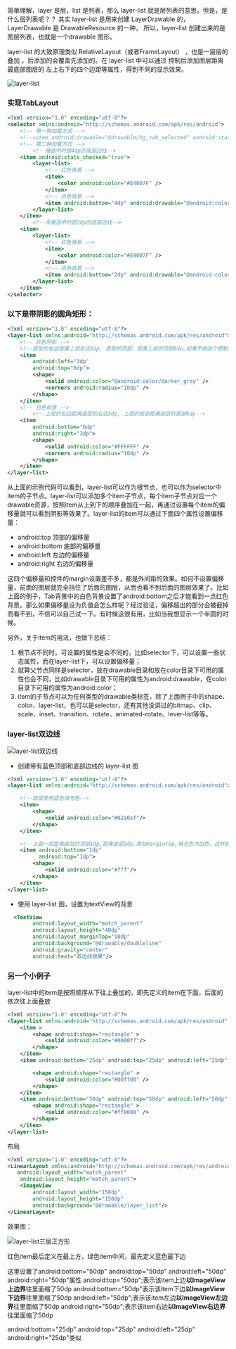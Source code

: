 

简单理解，layer 是层，list 是列表，那么 layer-list 就是层列表的意思。但是，是什么层列表呢？？ 其实 layer-list 是用来创建 LayerDrawable 的，LayerDrawable 是 DrawableResource 的一种， 所以，layer-list 创建出来的是 图层列表，也就是一个drawable 图形。 

layer-list 的大致原理类似 RelativeLayout（或者FrameLayout） ，也是一层层的叠加 ，后添加的会覆盖先添加的。在 layer-list 中可以通过 控制后添加图层距离最底部图层的 左上右下的四个边距等属性，得到不同的显示效果。 

![layer-list](http://r.photo.store.qq.com/psb?/V14L47VC0w3vOf/PGnUUR9rRVO6r7Oeik*KG7HtUPVntF17lhKfowrKWa8!/r/dFIBAAAAAAAA)

<!--more-->

### 实现TabLayout

```xml
<?xml version="1.0" encoding="utf-8"?>
<selector xmlns:android="http://schemas.android.com/apk/res/android">
    <!-- 第一种加载方式 -->
    <!--<item android:drawable="@drawable/bg_tab_selected" android:state_checked="true" />-->
    <!-- 第二种加载方式 -->
        <!--被选中时是4dp的底部边线-->
    <item android:state_checked="true">
        <layer-list>
            <!-- 红色背景 -->
            <item>
                <color android:color="#E4007F" />
            </item>
            <!-- 白色背景 -->
            <item android:bottom="4dp" android:drawable="@android:color/white" />
        </layer-list>
    </item>
        <!--未被选中的是2dp的底部边线-->
    <item>
        <layer-list>
            <!-- 红色背景 -->
            <item>
                <color android:color="#E4007F" />
            </item>
            <!-- 白色背景 -->
            <item android:bottom="2dp" android:drawable="@android:color/white" />
        </layer-list>
    </item>
</selector>
```

### 以下是带阴影的圆角矩形：

```xml
<?xml version="1.0" encoding="utf-8"?>
<layer-list xmlns:android="http://schemas.android.com/apk/res/android">
    <!-- 灰色阴影 -->
    <!--底层的左边距离上层左边3dp, 底层的顶部，距离上层的顶部6dp,如果不做这个控制，底层和上层的左侧和上侧会重合在一起-->
    <item
        android:left="3dp"
        android:top="6dp">
        <shape>
            <solid android:color="@android:color/darker_gray" />
            <corners android:radius="10dp" />
        </shape>
    </item>
    <!-- 白色前景 -->
        <!--上层的右边距离底层的右边3dp, 上层的底部距离底层的底部6dp-->
    <item
        android:bottom="6dp"
        android:right="3dp">
        <shape>
            <solid android:color="#FFFFFF" />
            <corners android:radius="10dp" />
        </shape>
    </item>
</layer-list>
```

从上面的示例代码可以看到，layer-list可以作为根节点，也可以作为selector中item的子节点。layer-list可以添加多个item子节点，每个item子节点对应一个drawable资源，按照item从上到下的顺序叠加在一起，再通过设置每个item的偏移量就可以看到阴影等效果了。layer-list的item可以通过下面四个属性设置偏移量：

- android:top 顶部的偏移量
- android:bottom 底部的偏移量
- android:left 左边的偏移量
- android:right 右边的偏移量

这四个偏移量和控件的margin设置差不多，都是外间距的效果。如何不设置偏移量，前面的图层就完全挡住了后面的图层，从而也看不到后面的图层效果了。比如上面的例子，Tab背景中的白色背景设置了android:bottom之后才能看到一点红色背景。那么如果偏移量设为负值会怎么样呢？经过验证，偏移超出的部分会被截掉而看不到，不信可以自己试一下。有时候这很有用，比如当我想显示一个半圆的时候。

另外，关于item的用法，也做下总结：

1. 根节点不同时，可设置的属性是会不同的，比如selector下，可以设置一些状态属性，而在layer-list下，可以设置偏移量；
2. 就算父节点同样是selector，放在drawable目录和放在color目录下可用的属性也会不同，比如drawable目录下可用的属性为android:drawable，在color目录下可用的属性为android:color；
3. item的子节点可以为任何类型的drawable类标签，除了上面例子中的shape、color、layer-list，也可以是selector，还有其他没讲过的bitmap、clip、scale、inset、transition、rotate、animated-rotate、lever-list等等。

### layer-list双边线

![layer-list双边线](http://r.photo.store.qq.com/psb?/V14L47VC0w3vOf/UPY6Y9Obj5CZyDD9aGcUVRJidNCXOOOPi90EB3SdGxY!/r/dFQBAAAAAAAA)

- 创建带有蓝色顶部和底部边线的 layer-list 图

```xml
<?xml version="1.0" encoding="utf-8"?>
<layer-list xmlns:android="http://schemas.android.com/apk/res/android">

    <!--底层使用蓝色填充色-->
    <item>
        <shape>
            <solid android:color="#02a0ef"/>
        </shape>
    </item>

    <!--上面一层距离底层的顶部1dp,距离底部1dp,类似marginTop,填充色为白色，这样就形成了一个带有蓝色顶部边线和底部边线的白色背景的图-->
    <item android:bottom="1dp"
          android:top="1dp">
        <shape>
            <solid android:color="#fff"/>
        </shape>
    </item>
</layer-list>
```

- 使用 layer-list 图，设置为textView的背景

```xml
  <TextView
        android:layout_width="match_parent"
        android:layout_height="40dp"
        android:layout_marginTop="10dp"
        android:background="@drawable/doubleline"
        android:gravity="center"
        android:text="双边线效果"/>
```

### 另一个小例子

layer-list中的item是按照顺序从下往上叠加的，即先定义的item在下面，后面的依次往上面叠放

```xml
<?xml version="1.0" encoding="utf-8"?>
<layer-list xmlns:android="http://schemas.android.com/apk/res/android" >
    <item >
        <shape android:shape="rectangle" >
            <solid android:color="#0000ff"/>
        </shape>
    </item>
    <item android:bottom="25dp" android:top="25dp" android:left="25dp" android:right="25dp">

        <shape android:shape="rectangle" >
            <solid android:color="#00ff00" />
        </shape>
    </item>
    <item android:bottom="50dp" android:top="50dp" android:left="50dp" android:right="50dp">
        <shape android:shape="rectangle" >
            <solid android:color="#ff0000" />
        </shape>
    </item>
</layer-list>
```

布局

```xml
<?xml version="1.0" encoding="utf-8"?>
<LinearLayout xmlns:android="http://schemas.android.com/apk/res/android"
   android:layout_width="match_parent"
    android:layout_height="match_parent">
    <ImageView
        android:layout_width="150dp"
        android:layout_height="150dp" 
        android:background="@drawable/layer_list"/>
</LinearLayout>
```

效果图：

![layer-list三层正方形](http://r.photo.store.qq.com/psb?/V14L47VC0w3vOf/2S3gLyIx7O8F0FxHagNJWOQHyDYR3G6hd7fR6uts7N8!/r/dEcBAAAAAAAA)

红色item最后定义在最上方，绿色item中间，最先定义蓝色最下边

这里设置了android:bottom="50dp" android:top="50dp" android:left="50dp" android:right="50dp"属性
android:top="50dp";表示该item上边**以ImageView上边界**往里面缩了50dp
android:bottom="50dp"表示该item下边**以ImageView下边界**往里面缩了50dp
android:left="50dp";表示该item左边**以ImageView左边界**往里面缩了50dp
android:right="50dp";表示该item右边**以ImageView右边界**往里面缩了50dp

android:bottom="25dp" android:top="25dp" android:left="25dp" android:right="25dp"类似